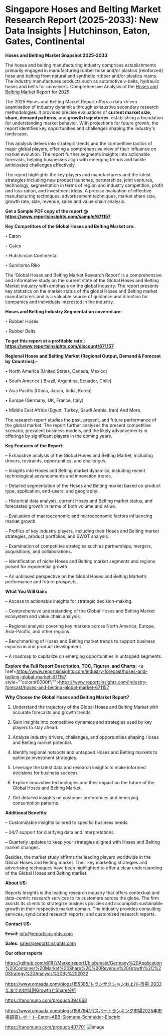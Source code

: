 # Singapore Hoses and Belting Market Research Report (2025-2033): New Data Insights | Hutchinson, Eaton, Gates, Continental

<strong>Hoses and Belting Market Snapshot 2025-2033:</strong>

The hoses and belting manufacturing industry comprises establishments primarily engaged in manufacturing rubber hose and/or plastics (reinforced) hose and belting from natural and synthetic rubber and/or plastics resins. The industry manufactures products such as automotive v-belts, hydraulic hoses and belts for conveyers. Comprehensive Analysis of the <a href=https://www.reportsinsights.com/sample/671157>Hoses and Belting Market</a> Report for 2025

The 2025 Hoses and Belting Market Report offers a data-driven examination of industry dynamics through exhaustive secondary research methodologies. It provides precise evaluations of <strong>current market size, share, demand patterns</strong>, and <strong>growth trajectories</strong>, establishing a foundation for understanding market behavior. With projections for future growth, the report identifies key opportunities and challenges shaping the industry's landscape.

This analysis delves into strategic trends and the competitive tactics of major global players, offering a comprehensive view of their influence on market evolution. The report further segments insights into actionable forecasts, helping businesses align with emerging trends and tackle anticipated challenges effectively.

The report highlights the key players and manufacturers and the latest strategies including new product launches, partnerships, joint ventures, technology, segmentation in terms of region and industry competition, profit and loss ration, and investment ideas. A precise evaluation of effective manufacturing techniques, advertisement techniques, market share size, growth rate, size, revenue, sales and value chain analysis.

<strong>Get a Sample PDF copy of the report @ <a href=https://www.reportsinsights.com/sample/671157 style=color:#0000ff;>https://www.reportsinsights.com/sample/671157</a></strong>

<strong>Key Competitors of the Global Hoses and Belting Market are:</strong>

‣ Eaton

‣ Gates

‣ Hutchinson Continental

‣ Sumitomo Riko

The ‘Global Hoses and Belting Market Research Report’ is a comprehensive and informative study on the current state of the Global Hoses and Belting Market industry with emphasis on the global industry. The report presents key statistics on the market status of the global Hoses and Belting market manufacturers and is a valuable source of guidance and direction for companies and individuals interested in the industry.

<strong>Hoses and Belting Industry Segmentation covered are:</strong>

‣ Rubber Hoses

‣ Rubber Belts

<strong>To get this report at a profitable rate.: <a href=https://www.reportsinsights.com/discount/671157 style=color:#0000ff;>https://www.reportsinsights.com/discount/671157</a></strong>

<strong>Regional Hoses and Belting Market (Regional Output, Demand &amp; Forecast by Countries):-</strong>

• North America (United States, Canada, Mexico)

• South America ( Brazil, Argentina, Ecuador, Chile)

• Asia Pacific (China, Japan, India, Korea)

• Europe (Germany, UK, France, Italy)

• Middle East Africa (Egypt, Turkey, Saudi Arabia, Iran) And More.

The research report studies the past, present, and future performance of the global market. The report further analyzes the present competitive scenario, prevalent business models, and the likely advancements in offerings by significant players in the coming years.

<strong>Key Features of the Report:</strong>

– Exhaustive analysis of the Global Hoses and Belting Market, including drivers, restraints, opportunities, and challenges.

– Insights into Hoses and Belting market dynamics, including recent technological advancements and innovation trends.

– Detailed segmentation of the Hoses and Belting market based on product type, application, end-users, and geography.

– Historical data analysis, current Hoses and Belting market status, and forecasted growth in terms of both volume and value.

– Evaluation of macroeconomic and microeconomic factors influencing market growth.

– Profiles of key industry players, including their Hoses and Belting market strategies, product portfolios, and SWOT analysis.

– Examination of competitive strategies such as partnerships, mergers, acquisitions, and collaborations.

– Identification of niche Hoses and Belting market segments and regions poised for exponential growth.

– An unbiased perspective on the Global Hoses and Belting Market’s performance and future prospects.

<strong>What You Will Gain:</strong>

– Access to actionable insights for strategic decision-making.

– Comprehensive understanding of the Global Hoses and Belting Market ecosystem and value chain analysis.

– Regional analysis covering key markets across North America, Europe, Asia-Pacific, and other regions.

– Benchmarking of Hoses and Belting market trends to support business expansion and product development.

– A roadmap to capitalize on emerging opportunities in untapped segments.

<strong>Explore the Full Report Description, TOC, Figures, and Charts:</strong>
<a href=https://www.reportsinsights.com/industry-forecast/hoses-and-belting-global-market-671157 style=""color:#0000ff;"">https://www.reportsinsights.com/industry-forecast/hoses-and-belting-global-market-671157</a>

<strong>Why Choose the Global Hoses and Belting Market Report?</strong>

1. Understand the trajectory of the Global Hoses and Belting Market with accurate forecasts and growth trends.

2. Gain insights into competitive dynamics and strategies used by key players to stay ahead.

3. Analyze industry drivers, challenges, and opportunities shaping Hoses and Belting market potential.

4. Identify regional hotspots and untapped Hoses and Belting markets to optimize investment strategies.

5. Leverage the latest data and research insights to make informed decisions for business success.

6. Explore innovative technologies and their impact on the future of the Global Hoses and Belting Market.

7. Get detailed insights on customer preferences and emerging consumption patterns.

<strong>Additional Benefits:</strong>

– Customizable insights tailored to specific business needs.

– 24/7 support for clarifying data and interpretations.

– Quarterly updates to keep your strategies aligned with Hoses and Belting market changes.

Besides, the market study affirms the leading players worldwide in the Global Hoses and Belting market. Their key marketing strategies and advertising techniques have been highlighted to offer a clear understanding of the Global Hoses and Belting market.

<strong><strong>About US</strong>:</strong>

Reports Insights is the leading research industry that offers contextual and data-centric research services to its customers across the globe. The firm assists its clients to strategize business policies and accomplish sustainable growth in their respective market domain. The industry provides consulting services, syndicated research reports, and customized research reports.

<strong>Contact US:</strong>

<p class=><b>Email:</b> <a href=mailto:info@reportsinsights.com>info@reportsinsights.com</a></p>
<p class=><b>Sales:</b> <a href=mailto:sales@reportsinsights.com>sales@reportsinsights.com</a></p>

<strong>Our other reports</strong>

<a href=https://github.com/di187/Marketreport1/blob/main/Germany%20Application%20Container%20Market%20Share%2C%20Revenue%20Growth%2C%20Strategy%20Analysis%20By%202032>https://github.com/di187/Marketreport1/blob/main/Germany%20Application%20Container%20Market%20Share%2C%20Revenue%20Growth%2C%20Strategy%20Analysis%20By%202032</a>

<a href=https://www.omaada.com/blogs/155385/トランザクションおよび-市場-2032年までの地域別GrowthとShare分析>https://www.omaada.com/blogs/155385/トランザクションおよび-市場-2032年までの地域別GrowthとShare分析</a>

<a href=https://tanomuno.com/product/394663>https://tanomuno.com/product/394663</a>

<a href=https://www.omaada.com/blogs/158764/バスバートランキング市場2025年市場調査レポート-Eaton-ABB-Siemens-Schneider-Electric>https://www.omaada.com/blogs/158764/バスバートランキング市場2025年市場調査レポート-Eaton-ABB-Siemens-Schneider-Electric</a>

<a href=https://tanomuno.com/product/407701>https://tanomuno.com/product/407701</a>
![image](https://github.com/user-attachments/assets/a77bad6f-bd18-4607-9782-2d77da694e6d)
